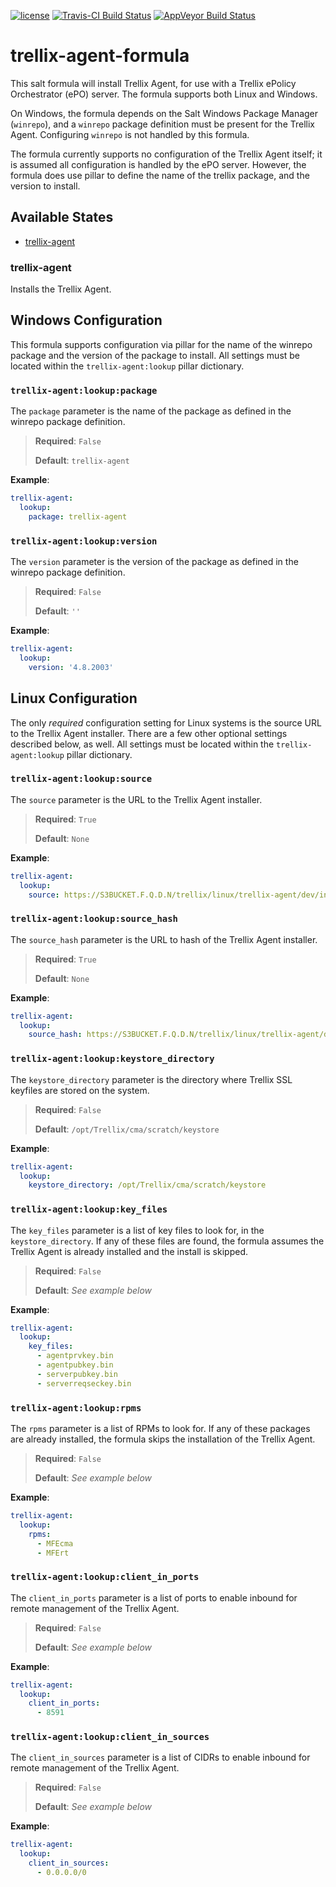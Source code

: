 [![license](https://img.shields.io/github/license/plus3it/trellix-agent-formula.svg)](./LICENSE)
[![Travis-CI Build Status](https://travis-ci.org/plus3it/trellix-agent-formula.svg)](https://travis-ci.org/plus3it/trellix-agent-formula)
[![AppVeyor Build Status](https://ci.appveyor.com/api/projects/status/github/plus3it/trellix-agent-formula?branch=master&svg=true)](https://ci.appveyor.com/project/plus3it/trellix-agent-formula)

# trellix-agent-formula

This salt formula will install Trellix Agent, for use with a Trellix ePolicy
Orchestrator (ePO) server. The formula supports both Linux and Windows.

On Windows, the formula depends on the Salt Windows Package Manager (`winrepo`),
and a `winrepo` package definition must be present for the Trellix Agent.
Configuring `winrepo` is not handled by this formula.

The formula currently supports no configuration of the Trellix Agent itself; it
is assumed all configuration is handled by the ePO server. However, the formula
does use pillar to define the name of the trellix package, and the version to
install.

## Available States

-   [trellix-agent](#trellix-agent)

### trellix-agent

Installs the Trellix Agent.

## Windows Configuration

This formula supports configuration via pillar for the name of the winrepo
package and the version of the package to install. All settings must be
located within the `trellix-agent:lookup` pillar dictionary.

### `trellix-agent:lookup:package`

The `package` parameter is the name of the package as defined in the winrepo
package definition.

>**Required**: `False`
>
>**Default**: `trellix-agent`

**Example**:

```yaml
trellix-agent:
  lookup:
    package: trellix-agent
```

### `trellix-agent:lookup:version`

The `version` parameter is the version of the package as defined in the
winrepo package definition.

>**Required**: `False`
>
>**Default**: `''`

**Example**:

```yaml
trellix-agent:
  lookup:
    version: '4.8.2003'
```

## Linux Configuration

The only _required_ configuration setting for Linux systems is the source URL
to the Trellix Agent installer. There are a few other optional settings
described below, as well. All settings must be located within the
`trellix-agent:lookup` pillar dictionary.

### `trellix-agent:lookup:source`

The `source` parameter is the URL to the Trellix Agent installer.

>**Required**: `True`
>
>**Default**: `None`

**Example**:

```yaml
trellix-agent:
  lookup:
    source: https://S3BUCKET.F.Q.D.N/trellix/linux/trellix-agent/dev/install.sh
```

### `trellix-agent:lookup:source_hash`

The `source_hash` parameter is the URL to hash of the Trellix Agent installer.

>**Required**: `True`
>
>**Default**: `None`

**Example**:

```yaml
trellix-agent:
  lookup:
    source_hash: https://S3BUCKET.F.Q.D.N/trellix/linux/trellix-agent/dev/install.sh.SHA512
```

### `trellix-agent:lookup:keystore_directory`

The `keystore_directory` parameter is the directory where Trellix SSL keyfiles
are stored on the system.

>**Required**: `False`
>
>**Default**: `/opt/Trellix/cma/scratch/keystore`

**Example**:

```yaml
trellix-agent:
  lookup:
    keystore_directory: /opt/Trellix/cma/scratch/keystore
```

### `trellix-agent:lookup:key_files`

The `key_files` parameter is a list of key files to look for, in the
`keystore_directory`. If any of these files are found, the formula assumes the
Trellix Agent is already installed and the install is skipped.

>**Required**: `False`
>
>**Default**: _See example below_

**Example**:

```yaml
trellix-agent:
  lookup:
    key_files:
      - agentprvkey.bin
      - agentpubkey.bin
      - serverpubkey.bin
      - serverreqseckey.bin
```

### `trellix-agent:lookup:rpms`

The `rpms` parameter is a list of RPMs to look for. If any of these packages
are already installed, the formula skips the installation of the Trellix Agent.

>**Required**: `False`
>
>**Default**: _See example below_

**Example**:

```yaml
trellix-agent:
  lookup:
    rpms:
      - MFEcma
      - MFErt
```

### `trellix-agent:lookup:client_in_ports`

The `client_in_ports` parameter is a list of ports to enable inbound for remote
management of the Trellix Agent.

>**Required**: `False`
>
>**Default**: _See example below_

**Example**:

```yaml
trellix-agent:
  lookup:
    client_in_ports:
      - 8591
```

### `trellix-agent:lookup:client_in_sources`

The `client_in_sources` parameter is a list of CIDRs to enable inbound for remote
management of the Trellix Agent.

>**Required**: `False`
>
>**Default**: _See example below_

**Example**:

```yaml
trellix-agent:
  lookup:
    client_in_sources:
      - 0.0.0.0/0
```
